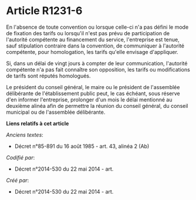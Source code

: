 # Article R1231-6

En l'absence de toute convention ou lorsque celle-ci n'a pas défini le mode de fixation des tarifs ou lorsqu'il n'est pas
prévu de participation de l'autorité compétente au financement du service, l'entreprise est tenue, sauf stipulation contraire
dans la convention, de communiquer à l'autorité compétente, pour homologation, les tarifs qu'elle envisage d'appliquer.

Si, dans un délai de vingt jours à compter de leur communication, l'autorité compétente n'a pas fait connaître son
opposition, les tarifs ou modifications de tarifs sont réputés homologués.

Le président du conseil général, le maire ou le président de l'assemblée délibérante de l'établissement public peut, le cas
échéant, sous réserve d'en informer l'entreprise, prolonger d'un mois le délai mentionné au deuxième alinéa afin de permettre
la réunion du conseil général, du conseil municipal ou de l'assemblée délibérante.

**Liens relatifs à cet article**

_Anciens textes_:

  - Décret n°85-891 du 16 août 1985 - art. 43, alinéa 2 (Ab)

_Codifié par_:

  - Décret n°2014-530 du 22 mai 2014 - art.

_Créé par_:

  - Décret n°2014-530 du 22 mai 2014 - art.
